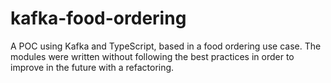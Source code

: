 # kafka-food-ordering

A POC using Kafka and TypeScript, based in a food ordering use case.
The modules were written without following the best practices in order to improve in the future with a refactoring.
